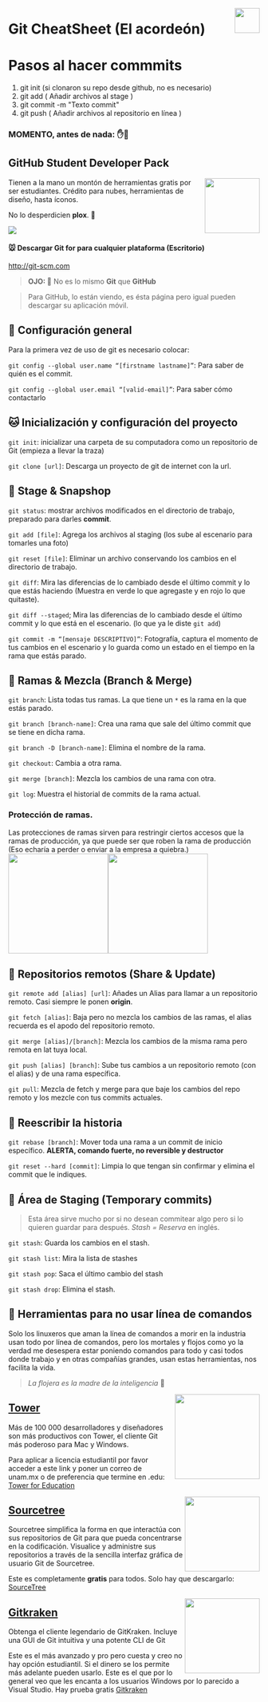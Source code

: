 <p>
  <img src="https://user-images.githubusercontent.com/32719951/221361088-ed70eb7c-e537-42fc-9a61-d47b55ea265c.png" align = "right"  height="50" />
</p>

# Git CheatSheet (El acordeón)

# Pasos al hacer commmits

1) git init (si clonaron su repo desde github, no es necesario)
2) git add ( Añadir archivos al stage )
3) git commit -m "Texto commit"
4) git push ( Añadir archivos al repositorio en línea )

### MOMENTO, antes de nada: ✋🛑

## GitHub Student Developer Pack 

<p>
  <img src="https://user-images.githubusercontent.com/32719951/221361354-c0bdbe6d-4eb1-4e70-b282-34411c1b8b8c.png" align = "right"  height="110" />
</p>

Tienen a la mano un montón de herramientas gratis por ser estudiantes. Crédito para nubes, herramientas de diseño, hasta íconos. 

No lo desperdicien **plox**. 🥺

![](https://user-images.githubusercontent.com/32719951/221360908-f0e80cc5-c72d-4398-b351-995ac27d8168.png)

#### 🐭 Descargar **Git** for para cualquier plataforma (Escritorio)

http://git-scm.com

> **OJO: 👀** No es lo mismo **Git** que **GitHub**

> Para GitHub, lo están viendo, es ésta página pero igual pueden descargar su aplicación móvil.


## 🐶 Configuración general

Para la primera vez de uso de git es necesario colocar:

`git config --global user.name “[firstname lastname]”`: Para saber de quién es el commit.

`git config --global user.email “[valid-email]”`: Para saber cómo contactarlo

## 🐱 Inicialización y configuración del proyecto 

`git init`: inicializar una carpeta de su computadora como un repositorio de Git (empieza a llevar la traza)

`git clone [url]`: Descarga un proyecto de git de internet con la url.

## 🐼 Stage & Snapshop 

`git status`: mostrar archivos modificados en el directorio de trabajo, preparado para darles **commit**. 

`git add [file]`: Agrega los archivos al staging (los sube al escenario para tomarles una foto)

`git reset [file]`: Eliminar un archivo conservando los cambios en el directorio de trabajo.

`git diff`: Mira las diferencias de lo cambiado desde el último commit y lo que estás haciendo (Muestra en verde lo que agregaste y en rojo lo que quitaste).

`git diff --staged`; Mira las diferencias de lo cambiado desde el último commit y lo que está en el escenario. (lo que ya le diste `git add`)

`git commit -m “[mensaje DESCRIPTIVO]”`: Fotografía, captura el momento de tus cambios en el escenario y lo guarda como un estado en el tiempo en la rama que estás parado.

## 🐰 Ramas & Mezcla (Branch & Merge) 

`git branch`: Lista todas tus ramas. La que tiene un `*` es la rama en la que estás parado.

`git branch [branch-name]`: Crea una rama que sale del último commit que se tiene en dicha rama.

`git branch -D [branch-name]`: Elimina el nombre de la rama.

`git checkout`: Cambia a otra rama.

`git merge [branch]`: Mezcla los cambios de una rama con otra.

`git log`: Muestra el historial de commits de la rama actual.

### Protección de ramas.
Las protecciones de ramas sirven para restringir ciertos accesos que la ramas de producción, ya que puede ser que roben la rama de producción (Eso echaría a perder o enviar a la empresa a quiebra.)
![]() <img src="img/memebranch.jpg" width="200" align="center"><img src="img/memebranch2.jpg" width="200" align="center">


## 🦊 Repositorios remotos (Share & Update) 

`git remote add [alias] [url]`: Añades un Alias para llamar a un repositorio remoto. Casi siempre le ponen **origin**.

`git fetch [alias]`: Baja pero no mezcla los cambios de las ramas, el alias recuerda es el apodo del repositorio remoto.

`git merge [alias]/[branch]`: Mezcla los cambios de la misma rama pero remota en lat tuya local.

`git push [alias] [branch]`: Sube tus cambios a un repositorio remoto (con el alias) y de una rama específica.

`git pull`: Mezcla de fetch y merge para que baje los cambios del repo remoto y los mezcle con tus commits actuales. 


##  🐯 Reescribir la historia

`git rebase [branch]`: Mover toda una rama a un commit de inicio específico. **ALERTA, comando fuerte, no reversible y destructor**

`git reset --hard [commit]`: Limpia lo que tengan sin confirmar y elimina el commit que le indiques.


## 🦁 Área de Staging (Temporary commits) 

> Esta área sirve mucho por si no desean commitear algo pero si lo quieren guardar para después. *Stash = Reserva* en inglés.

`git stash`: Guarda los cambios en el stash.

`git stash list`: Mira la lista de stashes

`git stash pop`: Saca el último cambio del stash

`git stash drop`: Elimina el stash.


## 🐹 Herramientas para no usar línea de comandos 

Solo los linuxeros que aman la línea de comandos a morir en la industria usan todo por línea de comandos, pero los mortales y flojos como yo la verdad me desespera estar poniendo comandos para todo y casi todos donde trabajo y en otras compañías grandes, usan estas herramientas, nos facilita la vida. 

> *La flojera es la madre de la inteligencia* 🫣

<p>
  <img src="https://user-images.githubusercontent.com/32719951/221361499-221a4f35-31cb-4aff-949d-767c05c25f43.png" align = "right"  width="170" />
</p>

## [Tower](https://www.git-tower.com/)

Más de 100 000 desarrolladores y diseñadores son más productivos con Tower, el cliente Git más poderoso para Mac y Windows.

Para aplicar a licencia estudiantil por favor acceder a este link y poner un correo de unam.mx o de preferencia que termine en .edu: [Tower for Education](https://www.git-tower.com/students/mac)

<p>
  <img src="https://user-images.githubusercontent.com/32719951/221361527-4977b519-f43a-44b4-85cd-24e0c34dd4d9.png" align = "right"  width="150" />
</p>

## [Sourcetree](https://www.sourcetreeapp.com)

Sourcetree simplifica la forma en que interactúa con sus repositorios de Git para que pueda concentrarse en la codificación. Visualice y administre sus repositorios a través de la sencilla interfaz gráfica de usuario Git de Sourcetree.

Este es completamente **gratis** para todos. Solo hay que descargarlo: [SourceTree](https://www.sourcetreeapp.com)

<p>
  <img src="https://user-images.githubusercontent.com/32719951/221361566-c9d7fa5e-0b5e-4a50-9c19-884d0dca73a9.jpg" align = "right"  width="150" />
</p>

## [Gitkraken](https://www.gitkraken.com)

Obtenga el cliente legendario de GitKraken. Incluye una GUI de Git intuitiva y una potente CLI de Git

Este es el más avanzado y pro pero cuesta y creo no hay opción estudiantil. Si el dinero se los permite más adelante pueden usarlo. Este es el que por lo general veo que les encanta a los usuarios Windows por lo parecido a Visual Studio. Hay prueba gratis [Gitkraken](https://www.gitkraken.com)
